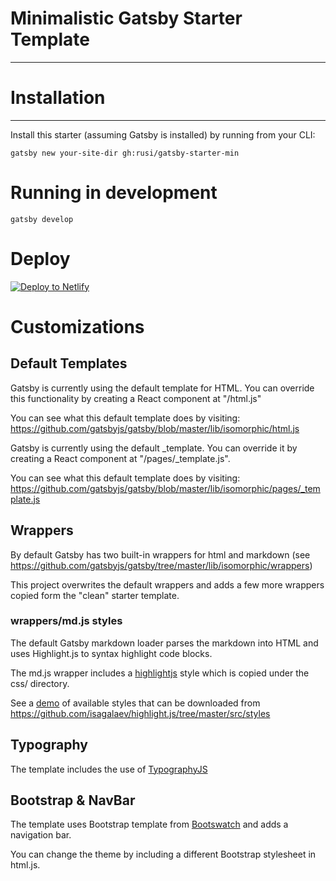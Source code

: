 # Minimalistic Gatsby Starter Template
---

# Installation
---
Install this starter (assuming Gatsby is installed) by running from your CLI: 
```
gatsby new your-site-dir gh:rusi/gatsby-starter-min
```

# Running in development
```
gatsby develop
```

# Deploy

[![Deploy to Netlify](https://www.netlify.com/img/deploy/button.svg)](https://app.netlify.com/start/deploy?repository=https://github.com/rusi/gatsby-starter-min)

# Customizations

## Default Templates

Gatsby is currently using the default template for HTML. You can override
this functionality by creating a React component at "/html.js"

You can see what this default template does by visiting:
https://github.com/gatsbyjs/gatsby/blob/master/lib/isomorphic/html.js

Gatsby is currently using the default _template. You can override it by
creating a React component at "/pages/_template.js".

You can see what this default template does by visiting:
https://github.com/gatsbyjs/gatsby/blob/master/lib/isomorphic/pages/_template.js

## Wrappers

By default Gatsby has two built-in wrappers for html and markdown (see https://github.com/gatsbyjs/gatsby/tree/master/lib/isomorphic/wrappers)

This project overwrites the default wrappers and adds a few more wrappers copied form the "clean" starter template.

### wrappers/md.js styles

The default Gatsby markdown loader parses the markdown into HTML and uses Highlight.js to syntax highlight code blocks.

The md.js wrapper includes a [highlightjs](https://highlightjs.org) style which is copied under the css/ directory. 

See a [demo](https://highlightjs.org/static/demo/) of available styles that can be downloaded from https://github.com/isagalaev/highlight.js/tree/master/src/styles

## Typography

The template includes the use of [TypographyJS](http://kyleamathews.github.io/typography.js/)

## Bootstrap & NavBar

The template uses Bootstrap template from [Bootswatch](https://bootswatch.com) and adds a navigation bar.

You can change the theme by including a different Bootstrap stylesheet in html.js.
